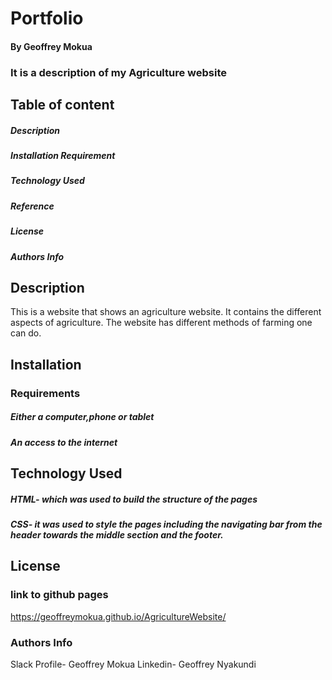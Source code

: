 # Portfolio
#### By Geoffrey Mokua
### It is a description of my Agriculture website
## Table of content
 ##### Description
 ##### Installation Requirement
 ##### Technology Used
 ##### Reference
 ##### License
 ##### Authors Info
 ## Description
 This is a website that shows an agriculture website. It contains the different aspects of agriculture. The website has different methods of farming one can do.
 ## Installation
 ### Requirements
  ##### Either a computer,phone or tablet
  ##### An access to the internet
 ## Technology Used
 ##### HTML- which was used to build the structure of the pages
 ##### CSS- it was used to style the pages including the navigating bar from the header towards the middle section and the footer.
 ## License
 ### link to github pages
 https://geoffreymokua.github.io/AgricultureWebsite/
 ### Authors Info
 Slack Profile- Geoffrey Mokua
 Linkedin- Geoffrey Nyakundi
